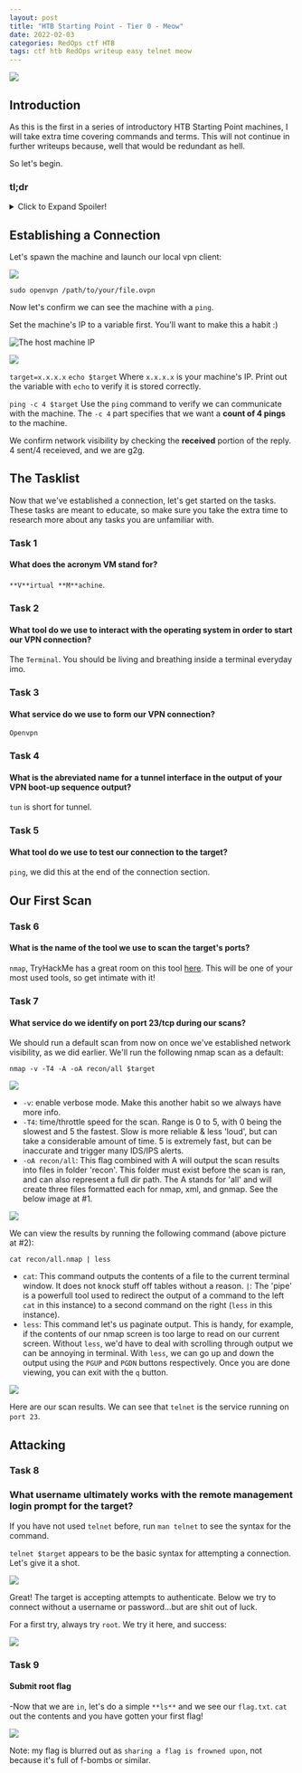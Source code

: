 ```yaml
---
layout: post
title: "HTB Starting Point - Tier 0 - Meow"
date: 2022-02-03
categories: RedOps ctf HTB
tags: ctf htb RedOps writeup easy telnet meow
---
```

<img src='/assets/img/ctf/htb/sp/tier0/meow/meow.PNG'/>

## Introduction

As this is the first in a series of introductory HTB Starting Point machines, I will take extra time covering commands and terms. This will not continue in further writeups because, well that would be redundant as hell.

So let's begin.

### tl;dr

<details>
  <summary>Click to Expand Spoiler!</summary>
	Telnet to the target, login as root, cat flag.
	<img src='/assets/img/ctf/htb/sp/tier0/meow/leo.jpg'/>
</details>

## Establishing a Connection

Let's spawn the machine and launch our local vpn client:

<img src='/assets/img/ctf/htb/sp/tier0/meow/1ovpn.png'/>

`sudo openvpn /path/to/your/file.ovpn`

Now let's confirm we can see the machine with a `ping`.

Set the machine's IP to a variable first. You'll want to make this a habit :)

![The host machine IP](/assets/img/ctf/htb/sp/tier0/meow/2ip.PNG)

![](/assets/img/ctf/htb/sp/tier0/meow/3ping.png)

`target=x.x.x.x`
`echo $target`
Where `x.x.x.x` is your machine's IP. Print out the variable with `echo` to verify it is stored correctly.

`ping -c 4 $target`
Use the `ping` command to verify we can communicate with the machine. The `-c 4` part specifies that we want a **count of 4 pings** to the machine. 

We confirm network visibility by checking the **received** portion of the reply. 4 sent/4 receieved, and we are g2g.  


## The Tasklist

Now that we've established a connection, let's get started on the tasks. These tasks are meant to educate, so make sure you take the extra time to research more about any tasks you are unfamiliar with.

### Task 1
####  What does the acronym VM stand for?
`**V**irtual **M**achine`.

### Task 2
#### What tool do we use to interact with the operating system in order to start our VPN connection? 
The `Terminal`. You should be living and breathing inside a terminal everyday imo.

### Task 3
#### What service do we use to form our VPN connection?
`Openvpn`

### Task 4 
#### What is the abreviated name for a tunnel interface in the output of your VPN boot-up sequence output? 
`tun` is short for tunnel.

### Task 5
#### What tool do we use to test our connection to the target?
`ping`, we did this at the end of the connection section.

## Our First Scan
### Task 6
#### What is the name of the tool we use to scan the target's ports?
`nmap`, TryHackMe has a great room on this tool [here](https://tryhackme.com/room/furthernmap). This will be one of your most used tools, so get intimate with it!

### Task 7
#### What service do we identify on port 23/tcp during our scans?
We should run a default scan from now on once we've established network visibility, as we did earlier. We'll run the following nmap scan as a default:

`nmap -v -T4 -A -oA recon/all $target`

<img src='/assets/img/ctf/htb/sp/tier0/meow/4nmap.png' style='display:block;'/>

* `-v`: enable verbose mode. Make this another habit so we always have more info.
* `-T4`: time/throttle speed for the scan. Range is 0 to 5, with 0 being the slowest and 5 the fastest. Slow is more reliable & less 'loud', but can take a considerable amount of time. 5 is extremely fast, but can be inaccurate and trigger many IDS/IPS alerts.
* `-oA recon/all`: This flag combined with A will output the scan results into files in folder 'recon'. This folder must exist before the scan is ran, and can also represent a full dir path. The A stands for 'all' and will create three files formatted each for nmap, xml, and gnmap. See the below image at #1.

<img src='/assets/img/ctf/htb/sp/tier0/meow/5nmap_resultscan.png' style='display:block;'/>

We can view the results by running the following command (above picture at #2):

`cat recon/all.nmap | less`

* `cat`: This command outputs the contents of a file to the current terminal window. It does not knock stuff off tables without a reason.
`|`: The 'pipe' is a powerfull tool used to redirect the output of a command to the left `cat` in this instance) to a second command on the right (`less` in this instance).
* `less`: This command let's us paginate output. This is handy, for example, if the contents of our nmap screen is too large to read on our current screen. Without `less`, we'd have to deal with scrolling through output we can be annoying in terminal. With `less`, we can go up and down the output using the `PGUP` and `PGDN` buttons respectively. Once you are done viewing, you can exit with the `q` button.

<img src='/assets/img/ctf/htb/sp/tier0/meow/5nmap_results.png' style='display:block;'/>

Here are our scan results. We can see that `telnet` is the service running on `port 23`.

## Attacking
### Task 8
### What username ultimately works with the remote management login prompt for the target?

If you have not used `telnet` before, run `man telnet` to see the syntax for the command.

`telnet $target` appears to be the basic syntax for attempting a connection. Let's give it a shot.

<img src='/assets/img/ctf/htb/sp/tier0/meow/6telnet.png' style='display:block;'/>

Great! The target is accepting attempts to authenticate. Below we try to connect without a username or password...but are shit out of luck.

For a first try, always try `root`. We try it here, and success:

<img src='/assets/img/ctf/htb/sp/tier0/meow/7telnet_con.png' style='display:block;'/>

### Task 9
####  Submit root flag
-Now that we are `in`, let's do a simple `**ls**` and we see our `flag.txt`. `cat` out the contents and you have gotten your first flag! 

<img src='/assets/img/ctf/htb/sp/tier0/meow/8.png' style='display:block;'/>

Note: my flag is blurred out as `sharing a flag is frowned upon`, not because it's full of f-bombs or similar.
